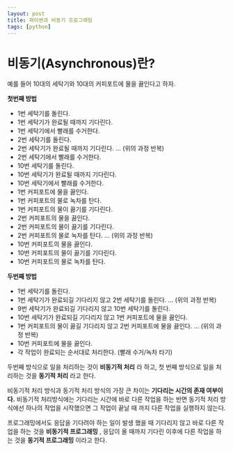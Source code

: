 ```yaml
---
layout: post
title: 파이썬과 비동기 프로그래밍
tags: [python]
---
```


# 비동기(Asynchronous)란?
예를 들어 10대의 세탁기와 10대의 커피포트에 물을 끓인다고 하자.

**첫번째 방법**
* 1번 세탁기를 돌린다.
* 1번 세탁기가 완료될 때까지 기다린다.
* 1번 세탁기에서 빨래를 수거한다.
* 2번 세탁기를 돌린다.
* 2번 세탁기가 완료될 때까지 기다린다.
... (위의 과정 반복)
* 2번 세탁기에서 빨래를 수거한다.
* 10번 세탁기를 돌린다.
* 10번 세탁기가 완료될 때까지 기다린다.
* 10번 세탁기에서 빨래를 수거한다.
* 1번 커피포트에 물을 끓인다.
* 1번 커피포트의 물로 녹차를 탄다.
* 1번 커피포트의 물이 끓기를 기다린다.
* 2번 커피포트의 물을 끓인다.
* 2번 커피포트의 물이 끓기를 기다린다.
* 2번 커피포트의 물로 녹차를 탄다.
... (위의 과정 반복)
* 10번 커피포트의 물을 끓인다.
* 10번 커피포트의 물이 끓기를 기다린다.
* 10번 커피포트의 물로 녹차를 탄다.

**두번째 방법**
* 1번 세탁기를 돌린다.
* 1번 세탁기가 완료되길 기다리지 않고 2번 세탁기를 돌린다.
... (위의 과정 반복)
* 9번 세탁기가 완료되길 기다리지 않고 10번 세탁기를 돌린다.
* 10번 세탁기가 완료되길 기다리지 않고 1번 커피포트에 물을 끓인다.
* 1번 커피포트의 물이 끓길 기다리지 않고 2번 커피포트에 물을 끓인다.
... (위의 과정 반복)
* 10번 커피포트에 물을 끓인다.
* 각 작업이 완료되는 순서대로 처리한다. (빨래 수거/녹차 타기)

두번째 방식으로 일을 처리하는 것이 **비동기적 처리** 라 하고, 첫 번째 방식으로 일을 처리하는 것을 **동기적 처리** 라고 한다.

비동기적 처리 방식과 동기적 처리 방식의 가장 큰 차이는 **기다리는 시간의 존재 여부이다.** 비동기적 처리방식에는 기다리는 시간에 바로 다른 작업을 하는 반면 동기적 처리 방식에선 하나의 작업을 시작했으면 그 작업이 끝날 때 까지 다른 작업을 실행하지 않는다. 

프로그래밍에서도 응답을 기다려야 하는 일이 발생 했을 때 기다리지 않고 바로 다른 작업을 하는 것을 **비동기적 프로그래밍** , 응답이 올 때까지 기다린 이후에 다른 작업을 하는 것을 **동기적 프로그래밍** 이라고 한다.
